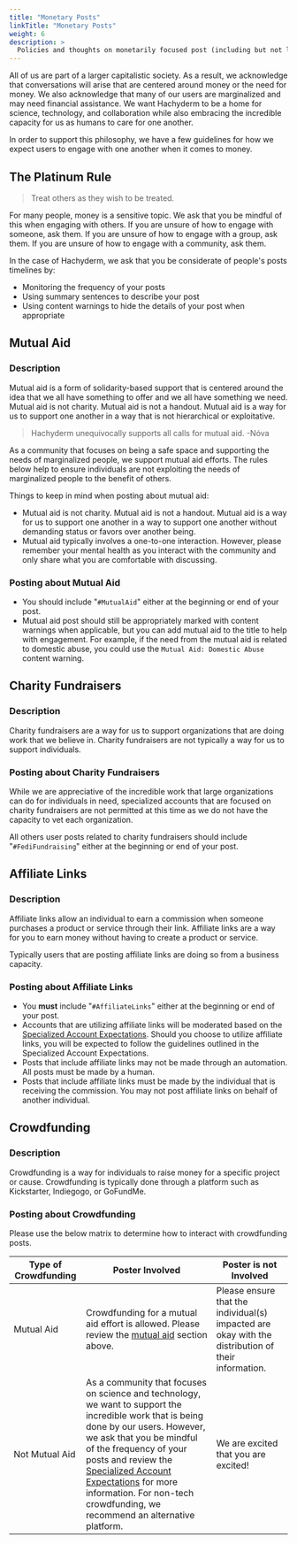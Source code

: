 ```yaml
---
title: "Monetary Posts"
linkTitle: "Monetary Posts"
weight: 6
description: >
  Policies and thoughts on monetarily focused post (including but not limited to: mutual aid, charity fundraisers, affiliate links), and its relationship to Hachyderm users and marginalized communities.
---
```


All of us are part of a larger capitalistic society. As a result, we acknowledge that conversations will arise that are centered around money or the need for money. We also acknowledge that many of our users are marginalized and may need financial assistance.
We want Hachyderm to be a home for science, technology, and collaboration while also embracing the incredible capacity for us as humans to care for one another.

In order to support this philosophy, we have a few guidelines for how we expect users to engage with one another when it comes to money.

## The Platinum Rule

> Treat others as they wish to be treated.

For many people, money is a sensitive topic. We ask that you be mindful of this when engaging with others. If you are unsure of how to engage with someone, ask them. If you are unsure of how to engage with a group, ask them. If you are unsure of how to engage with a community, ask them.

In the case of Hachyderm, we ask that you be considerate of people's posts timelines by:
- Monitoring the frequency of your posts
- Using summary sentences to describe your post
- Using content warnings to hide the details of your post when appropriate

## Mutual Aid

### Description

Mutual aid is a form of solidarity-based support that is centered around the idea that we all have something to offer and we all have something we need. Mutual aid is not charity. Mutual aid is not a handout. Mutual aid is a way for us to support one another in a way that is not hierarchical or exploitative.

> Hachyderm unequivocally supports all calls for mutual aid. -Nóva

As a community that focuses on being a safe space and supporting the needs of marginalized people, we support mutual aid efforts. The rules below help to ensure individuals are not exploiting the needs of marginalized people to the benefit of others.

Things to keep in mind when posting about mutual aid:
- Mutual aid is not charity. Mutual aid is not a handout. Mutual aid is a way for us to support one another in a way to support one another without demanding status or favors over another being.
- Mutual aid typically involves a one-to-one interaction. However, please remember your mental health as you interact with the community and only share what you are comfortable with discussing.

### Posting about Mutual Aid

- You should include "`#MutualAid`" either at the beginning or end of your post.
- Mutual aid post should still be appropriately marked with content warnings when applicable, but you can add mutual aid to the title to help with engagement. For example, if the need from the mutual aid is related to domestic abuse, you could use the `Mutual Aid: Domestic Abuse` content warning.

## Charity Fundraisers

### Description

Charity fundraisers are a way for us to support organizations that are doing work that we believe in. Charity fundraisers are not typically a way for us to support individuals.

### Posting about Charity Fundraisers

While we are appreciative of the incredible work that large organizations can do for individuals in need, specialized accounts that are focused on charity fundraisers are not permitted at this time as we do not have the capacity to vet each organization.

All others user posts related to charity fundraisers should include "`#FediFundraising`" either at the beginning or end of your post.

## Affiliate Links

### Description

Affiliate links allow an individual to earn a commission when someone purchases a product or service through their link. Affiliate links are a way for you to earn money without having to create a product or service.

Typically users that are posting affiliate links are doing so from a business capacity.

### Posting about Affiliate Links

- You **must** include "`#AffiliateLinks`" either at the beginning or end of your post.
- Accounts that are utilizing affiliate links will be moderated based on the [Specialized Account Expectations](/docs/account-types/covenant/). Should you choose to utilize affiliate links, you will be expected to follow the guidelines outlined in the Specialized Account Expectations.
- Posts that include affiliate links may not be made through an automation. All posts must be made by a human.
- Posts that include affiliate links must be made by the individual that is receiving the commission. You may not post affiliate links on behalf of another individual.

## Crowdfunding

### Description

Crowdfunding is a way for individuals to raise money for a specific project or cause. Crowdfunding is typically done through a platform such as Kickstarter, Indiegogo, or GoFundMe.

### Posting about Crowdfunding

Please use the below matrix to determine how to interact with crowdfunding posts.

| Type of Crowdfunding | Poster Involved | Poster is not Involved |
| --- | --- | --- |
| Mutual Aid | Crowdfunding for a mutual aid effort is allowed. Please review the [mutual aid](#mutual-aid) section above. | Please ensure that the individual(s) impacted are okay with the distribution of their information. |
| Not Mutual Aid | As a community that focuses on science and technology, we want to support the incredible work that is being done by our users. However, we ask that you be mindful of the frequency of your posts and review the [Specialized Account Expectations](/docs/account-types/covenant/) for more information. For non-tech crowdfunding, we recommend an alternative platform. | We are excited that you are excited! |